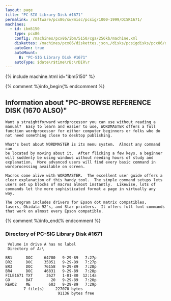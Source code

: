 ```yaml
---
layout: page
title: "PC-SIG Library Disk #1671"
permalink: /software/pcx86/sw/misc/pcsig/1000-1999/DISK1671/
machines:
  - id: ibm5150
    type: pcx86
    config: /machines/pcx86/ibm/5150/cga/256kb/machine.xml
    diskettes: /machines/pcx86/diskettes.json,/disks/pcsigdisks/pcx86/diskettes.json
    autoGen: true
    autoMount:
      B: "PC-SIG Library Disk #1671"
    autoType: $date\r$time\rB:\rDIR\r
---
```


{% include machine.html id="ibm5150" %}

{% comment %}info_begin{% endcomment %}

## Information about "PC-BROWSE REFERENCE DISK (1670 ALSO)"

    Want a straightforward wordprocessor you can use without reading a
    manual?  Easy to learn and easier to use, WORDMASTER offers a full
    function wordprocessor for either computer beginners or folks who do
    not need something close to desktop publishing.
    
    What's best about WORDMASTER is its menu system.  Almost any command can
    be located by moving about it.  After flicking a few keys, a beginner
    will suddenly be using windows without needing hours of study and
    explanation.  More advanced users will find every basic command in
    wordprocessing available on screen.
    
    Macros come alive with WORDMASTER.  The excellent user guide offers a
    clear explanation of this handy tool.  The simple command setups lets
    users set up blocks of macros almost instantly.  Likewise, lots of
    commands let the more sophisticated format a page in virtually any way.
    
    The program includes drivers for Epson dot matrix compatibles,
    lasers, Okidata 92's, and Star printers.  It offers full font commands
    that work on almost every Epson compatible.
{% comment %}info_end{% endcomment %}


### Directory of PC-SIG Library Disk #1671

     Volume in drive A has no label
     Directory of A:\

    BR1      DOC     64780   9-29-89   7:27p
    BR2      DOC     35051   9-29-89   7:27p
    BR3      DOC     76158   9-29-89   7:28p
    BR4      DOC     46831   9-29-89   7:28p
    FILE1671 TXT      3627   1-01-80  12:14a
    GO       BAT        20   9-29-89   7:20p
    READ2    ME        603   9-29-89   7:29p
            7 file(s)     227070 bytes
                           91136 bytes free

